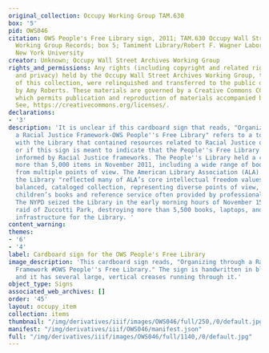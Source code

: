 ```yaml
---
original_collection: Occupy Working Group TAM.630
box: '5'
pid: OWS046
citation: OWS People's Free Library sign, 2011; TAM.630 Occupy Wall Street Archives
  Working Group Records; box 5; Tamiment Library/Robert F. Wagner Labor Archives,
  New York University
creator: Unknown; Occupy Wall Street Archives Working Group
rights_and_permissions: Any rights (including copyright and related rights to publicity
  and privacy) held by the Occupy Wall Street Archives Working Group, the creator
  of this collection, were relinquished and transferred to the public domain in 2013
  by Amy Roberts. These materials are governed by a Creative Commons CC0 license,
  which permits publication and reproduction of materials accompanied by full attribution.
  See, https://creativecommons.org/licenses/.
declarations:
- '3'
description: 'It is unclear if this cardboard sign that reads, "Organizing through
  a Racial Justice Framework-OWS People''s Free Library" refers to a topical section
  with the Library that contained resources related to Racial Justice organizing work,
  or if this sign is meant to indicate that the People''s Free Library was a space
  informed by Racial Justice frameworks. The People''s Library held a collection of
  more than 5,000 items in November 2011, including a wide range of books and periodicals
  from multiple points of view. The American Library Association (ALA) stated that
  the Library "reflected many of ALA’s core intellectual freedom values and best practices—a
  balanced, cataloged collection, representing diverse points of view, that included
  children’s books and reference service often provided by professional librarians."
  The NYPD seized the Library in the early morning hours of November 15th during its
  raid of Zuccotti Park, destroying more than 5,500 books, laptops, and other critical
  infrastructure for the Library. '
content_warning:
themes:
- '6'
- '4'
label: Cardboard sign for the OWS People's Free Library
image_description: 'This cardboard sign reads, "Organizing through a Racial Justice
  Framework #OWS People''s Free Library." The sign is handwritten in black marker,
  and it has several large, vertical creases running through it.'
object_type: Signs
associated_web_archives: []
order: '45'
layout: occupy_item
collection: items
thumbnail: "/img/derivatives/iiif/images/OWS046/full/250,/0/default.jpg"
manifest: "/img/derivatives/iiif/OWS046/manifest.json"
full: "/img/derivatives/iiif/images/OWS046/full/1140,/0/default.jpg"
---
```


